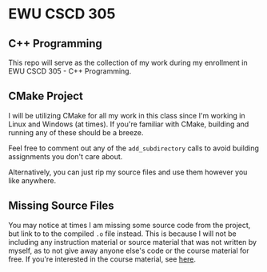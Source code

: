 # EWU CSCD 305
## C++ Programming
This repo will serve as the collection of my work during my enrollment in EWU CSCD 305 - C++ Programming.

## CMake Project
I will be utilizing CMake for all my work in this class since I'm working in Linux and Windows (at times). If you're familiar with CMake, building and running any of these should be a breeze.

Feel free to comment out any of the `add_subdirectory` calls to avoid building assignments you don't care about.

Alternatively, you can just rip my source files and use them however you like anywhere.

## Missing Source Files
You may notice at times I am missing some source code from the project, but link to to the compiled `.o` file instead. This is because I will not be including any instruction material or source material that was not written by myself, as to not give away anyone else's code or the course material for free. If you're interested in the course material, see [here](https://www.ewu.edu/apply/).